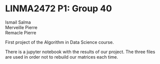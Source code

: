 # LINMA2472 P1: Group 40
Ismail Salma  
Merveille Pierre  
Remacle Pierre  

First project of the Algorithm in Data Science course.

There is a jupyter notebook with the results of our project.
The three files are used in order not to rebuild our matrices each time.


